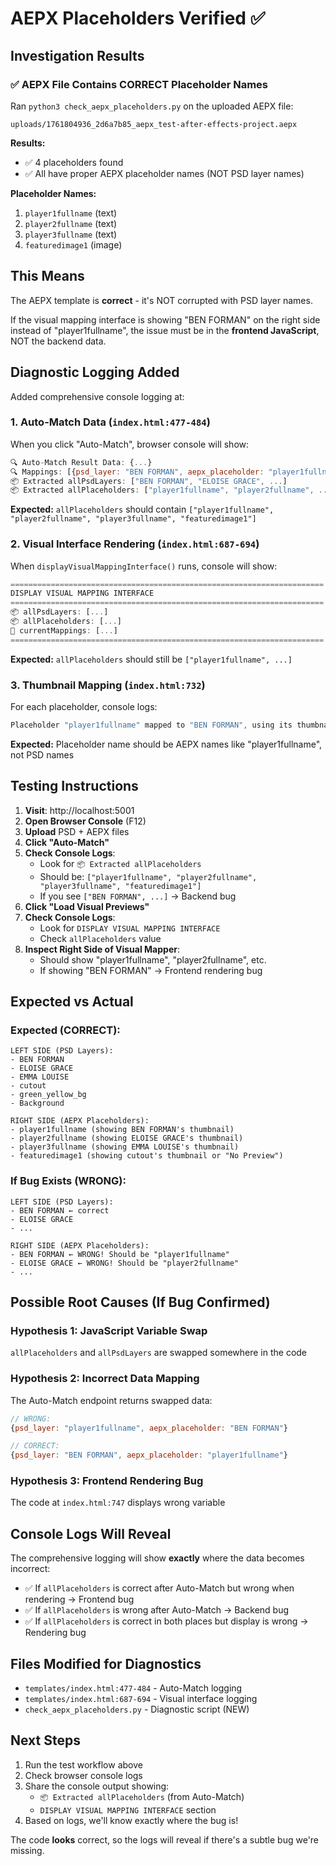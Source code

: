 # AEPX Placeholders Verified ✅

## Investigation Results

### ✅ AEPX File Contains CORRECT Placeholder Names

Ran `python3 check_aepx_placeholders.py` on the uploaded AEPX file:

```
uploads/1761804936_2d6a7b85_aepx_test-after-effects-project.aepx
```

**Results:**
- ✅ 4 placeholders found
- ✅ All have proper AEPX placeholder names (NOT PSD layer names)

**Placeholder Names:**
1. `player1fullname` (text)
2. `player2fullname` (text)
3. `player3fullname` (text)
4. `featuredimage1` (image)

## This Means

The AEPX template is **correct** - it's NOT corrupted with PSD layer names.

If the visual mapping interface is showing "BEN FORMAN" on the right side instead of "player1fullname", the issue must be in the **frontend JavaScript**, NOT the backend data.

## Diagnostic Logging Added

Added comprehensive console logging at:

### 1. Auto-Match Data (`index.html:477-484`)
When you click "Auto-Match", browser console will show:
```javascript
🔍 Auto-Match Result Data: {...}
🔍 Mappings: [{psd_layer: "BEN FORMAN", aepx_placeholder: "player1fullname"}, ...]
📦 Extracted allPsdLayers: ["BEN FORMAN", "ELOISE GRACE", ...]
📦 Extracted allPlaceholders: ["player1fullname", "player2fullname", ...]
```

**Expected:** `allPlaceholders` should contain `["player1fullname", "player2fullname", "player3fullname", "featuredimage1"]`

### 2. Visual Interface Rendering (`index.html:687-694`)
When `displayVisualMappingInterface()` runs, console will show:
```javascript
======================================================================
DISPLAY VISUAL MAPPING INTERFACE
======================================================================
📦 allPsdLayers: [...]
📦 allPlaceholders: [...]
🔗 currentMappings: [...]
======================================================================
```

**Expected:** `allPlaceholders` should still be `["player1fullname", ...]`

### 3. Thumbnail Mapping (`index.html:732`)
For each placeholder, console logs:
```javascript
Placeholder "player1fullname" mapped to "BEN FORMAN", using its thumbnail
```

**Expected:** Placeholder name should be AEPX names like "player1fullname", not PSD names

## Testing Instructions

1. **Visit**: http://localhost:5001
2. **Open Browser Console** (F12)
3. **Upload** PSD + AEPX files
4. **Click "Auto-Match"**
5. **Check Console Logs**:
   - Look for `📦 Extracted allPlaceholders`
   - Should be: `["player1fullname", "player2fullname", "player3fullname", "featuredimage1"]`
   - If you see `["BEN FORMAN", ...]` → Backend bug
6. **Click "Load Visual Previews"**
7. **Check Console Logs**:
   - Look for `DISPLAY VISUAL MAPPING INTERFACE`
   - Check `allPlaceholders` value
8. **Inspect Right Side of Visual Mapper**:
   - Should show "player1fullname", "player2fullname", etc.
   - If showing "BEN FORMAN" → Frontend rendering bug

## Expected vs Actual

### Expected (CORRECT):
```
LEFT SIDE (PSD Layers):
- BEN FORMAN
- ELOISE GRACE
- EMMA LOUISE
- cutout
- green_yellow_bg
- Background

RIGHT SIDE (AEPX Placeholders):
- player1fullname (showing BEN FORMAN's thumbnail)
- player2fullname (showing ELOISE GRACE's thumbnail)
- player3fullname (showing EMMA LOUISE's thumbnail)
- featuredimage1 (showing cutout's thumbnail or "No Preview")
```

### If Bug Exists (WRONG):
```
LEFT SIDE (PSD Layers):
- BEN FORMAN ← correct
- ELOISE GRACE
- ...

RIGHT SIDE (AEPX Placeholders):
- BEN FORMAN ← WRONG! Should be "player1fullname"
- ELOISE GRACE ← WRONG! Should be "player2fullname"
- ...
```

## Possible Root Causes (If Bug Confirmed)

### Hypothesis 1: JavaScript Variable Swap
`allPlaceholders` and `allPsdLayers` are swapped somewhere in the code

### Hypothesis 2: Incorrect Data Mapping
The Auto-Match endpoint returns swapped data:
```javascript
// WRONG:
{psd_layer: "player1fullname", aepx_placeholder: "BEN FORMAN"}

// CORRECT:
{psd_layer: "BEN FORMAN", aepx_placeholder: "player1fullname"}
```

### Hypothesis 3: Frontend Rendering Bug
The code at `index.html:747` displays wrong variable

## Console Logs Will Reveal

The comprehensive logging will show **exactly** where the data becomes incorrect:

- ✅ If `allPlaceholders` is correct after Auto-Match but wrong when rendering → Frontend bug
- ✅ If `allPlaceholders` is wrong after Auto-Match → Backend bug
- ✅ If `allPlaceholders` is correct in both places but display is wrong → Rendering bug

## Files Modified for Diagnostics

- `templates/index.html:477-484` - Auto-Match logging
- `templates/index.html:687-694` - Visual interface logging
- `check_aepx_placeholders.py` - Diagnostic script (NEW)

## Next Steps

1. Run the test workflow above
2. Check browser console logs
3. Share the console output showing:
   - `📦 Extracted allPlaceholders` (from Auto-Match)
   - `DISPLAY VISUAL MAPPING INTERFACE` section
4. Based on logs, we'll know exactly where the bug is!

The code **looks** correct, so the logs will reveal if there's a subtle bug we're missing.
